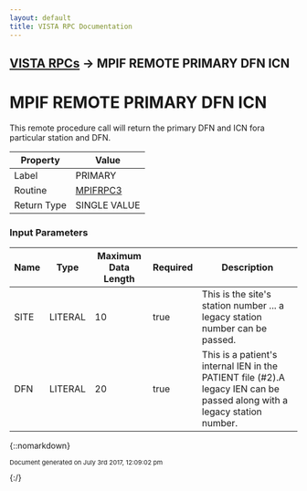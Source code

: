 ```yaml
---
layout: default
title: VISTA RPC Documentation
---
```


## [VISTA RPCs](TableOfContents) &#8594; MPIF REMOTE PRIMARY DFN ICN
# MPIF REMOTE PRIMARY DFN ICN

This remote procedure call will return the primary DFN and ICN fora particular station and DFN.

Property | Value
--- | ---
Label | PRIMARY
Routine | [MPIFRPC3](http://code.osehra.org/dox/Routine_MPIFRPC3_source.html)
Return Type | SINGLE VALUE


### Input Parameters

Name | Type | Maximum Data Length | Required | Description
--- | --- | --- | --- | ---
SITE | LITERAL | 10 | true |  This is the site&#x27;s station number ... a legacy station number can be passed.
DFN | LITERAL | 20 | true | This is a patient&#x27;s internal IEN in the PATIENT file (#2).A legacy IEN can be passed along with a legacy station number.



{::nomarkdown} <br/><p style="font-size: 11px">Document generated on July 3rd 2017, 12:09:02 pm</p>{:/}